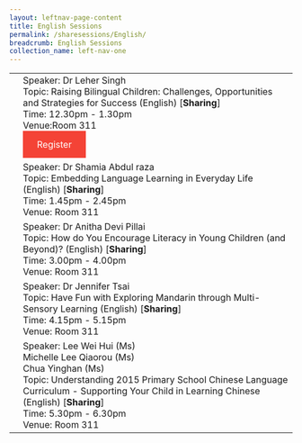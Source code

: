 ```yaml
---
layout: leftnav-page-content
title: English Sessions
permalink: /sharesessions/English/
breadcrumb: English Sessions
collection_name: left-nav-one
---
```


<table>
  
  <tr>
    <td>
    </td>
    <td>Speaker: Dr Leher Singh<br>Topic: Raising Bilingual Children: Challenges, Opportunities and Strategies for Success (English) [<b>Sharing</b>]<br>Time: 12.30pm - 1.30pm<br>Venue:Room 311 <br>
      <a href="https://www.google.com"  style="  background-color: #f44336; color: white;padding: 14px 25px;text-align: center; text-decoration: none;display: inline-block;">Register</a>
    </td>
  </tr>
  <tr>
    <td>
    </td>
    <td>Speaker: Dr Shamia Abdul raza <br>Topic: Embedding Language Learning in Everyday Life (English) [<b>Sharing</b>]<br>Time: 1.45pm - 2.45pm <br>Venue: Room 311
  </td>
  </tr>
    <tr>
    <td>
    </td>
    <td>Speaker: Dr Anitha Devi Pillai <br>Topic: How do You Encourage Literacy in Young Children (and Beyond)? (English) [<b>Sharing</b>]<br>Time: 3.00pm - 4.00pm <br>Venue: Room 311
  </td>
  </tr>  
   <tr>
    <td>
    </td>
    <td>Speaker: Dr Jennifer Tsai <br>Topic: Have Fun with Exploring Mandarin through Multi-Sensory Learning (English) [<b>Sharing</b>]<br>Time: 4.15pm - 5.15pm <br>Venue: Room 311
</td>

  </tr>
      <tr>
    <td>
    </td>
    <td>Speaker: Lee Wei Hui (Ms)
      <br>Michelle Lee Qiaorou (Ms)
      <br>Chua Yinghan (Ms)
<br>Topic: Understanding 2015 Primary School Chinese Language Curriculum - Supporting Your Child in Learning Chinese (English) [<b>Sharing</b>]<br>Time: 5.30pm - 6.30pm <br>Venue: Room 311
</td>
  </tr>
</table>
